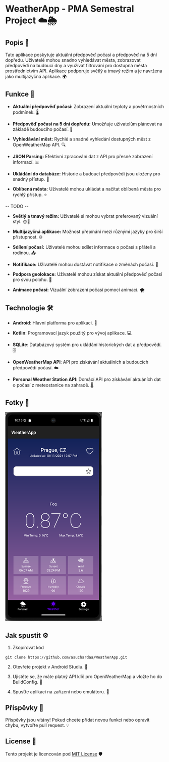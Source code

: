 WeatherApp - PMA Semestral Project ☁️🌦️
==================================

Popis 📜
--------

Tato aplikace poskytuje aktuální předpověď počasí a předpověď na 5 dní dopředu. Uživatelé mohou snadno vyhledávat města, zobrazovat předpovědi na budoucí dny a využívat filtrování pro dostupná města prostřednictvím API. Aplikace podporuje světlý a tmavý režim a je navržena jako multijazyčná aplikace. 🌍

Funkce 🚀
---------

*   **Aktuální předpověď počasí:** Zobrazení aktuální teploty a povětrnostních podmínek. 🌡️

*   **Předpověď počasí na 5 dní dopředu:** Umožňuje uživatelům plánovat na základě budoucího počasí. 📅

*   **Vyhledávání měst:** Rychlé a snadné vyhledání dostupných měst z OpenWeatherMap API. 🔍

*   **JSON Parsing:** Efektivní zpracování dat z API pro přesné zobrazení informací. 📊

*   **Ukládání do databáze:** Historie a budoucí předpovědi jsou uloženy pro snadný přístup. 💾

*   **Oblíbená města:** Uživatelé mohou ukládat a načítat oblíbená města pro rychlý přístup. ⭐

-- TODO --
*   **Světlý a tmavý režim:** Uživatelé si mohou vybrat preferovaný vizuální styl. 🌞🌙
    
*   **Multijazyčná aplikace:** Možnost přepínání mezi různými jazyky pro širší přístupnost. 🌐
    
*   **Sdílení počasí:** Uživatelé mohou sdílet informace o počasí s přáteli a rodinou. 📤
    
*   **Notifikace:** Uživatelé mohou dostávat notifikace o změnách počasí. 📩

*   **Podpora geolokace:** Uživatelé mohou získat aktuální předpověď počasí pro svou polohu. 📍

*   **Animace počasí:** Vizuální zobrazení počasí pomocí animací. 🌪️


Technologie 🛠️
---------------

*   **Android**: Hlavní platforma pro aplikaci. 📱

*   **Kotlin**: Programovací jazyk použitý pro vývoj aplikace. 💻

*   **SQLite**: Databázový systém pro ukládání historických dat a předpovědí. 🗄️

*   **OpenWeatherMap API**: API pro získávání aktuálních a budoucích předpovědí počasí. ☁️

*   **Personal Weather Station API**: Domácí API pro získávání aktuáních dat o počasí z meteostanice na zahradě. 🌡️ 
    
Fotky 📸
--------------
![Dashboard](app/src/main/res/drawable/dashboard.png)

Jak spustit ⚙️
--------------

1.  Zkopírovat kód
```
git clone https://github.com/asuchardaa/WeatherApp.git
```

2.  Otevřete projekt v Android Studiu. 📖

3.  Ujistěte se, že máte platný API klíč pro OpenWeatherMap a vložte ho do BuildConfig. 🔑

4.  Spusťte aplikaci na zařízení nebo emulátoru. 🚀


Příspěvky 🤝
------------

Příspěvky jsou vítány! Pokud chcete přidat novou funkci nebo opravit chybu, vytvořte pull request. 💡

License 📄
----------

Tento projekt je licencován pod [MIT License](https://github.com/asuchardaa/WeatherApp?tab=MIT-1-ov-file) 🛡️